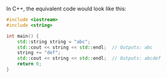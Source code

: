 In C++, the equivalent code would look like this:

```cpp
#include <iostream>
#include <string>

int main() {
    std::string string = "abc";
    std::cout << string << std::endl;  // Outputs: abc
    string += "def";
    std::cout << string << std::endl;  // Outputs: abcdef
    return 0;
}
```

